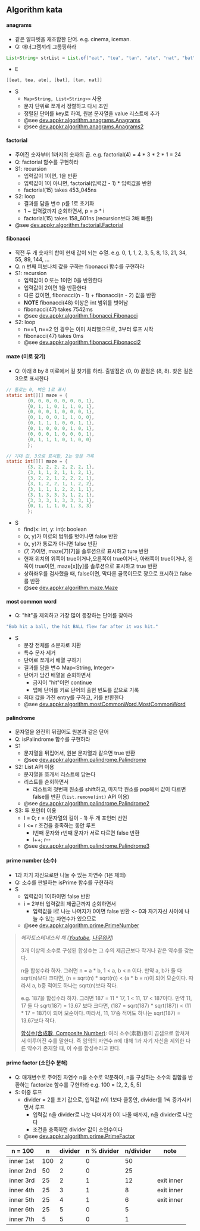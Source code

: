 ## Algorithm kata

#### anagrams
- 같은 알파벳을 재조합한 단어. e.g. cinema, iceman.
- Q: 애너그램끼리 그룹핑하라
```java
List<String> strList = List.of("eat", "tea", "tan", "ate", "nat", "bat");
```
- E
```java
[[eat, tea, ate], [bat], [tan, nat]]
```
- S
  - `Map<String, List<String>>` 사용
  - 문자 단위로 쪼개서 정렬하고 다시 조인
  - 정렬된 단어를 key로 하여, 원본 문자열을 value 리스트에 추가
  - @see [dev.appkr.algorithm.anagrams.Anagrams](/java/src/main/java/dev/appkr/algorithm/anagrams/Anagrams.java)
  - @see [dev.appkr.algorithm.anagrams.Anagrams2](/java/src/main/java/dev/appkr/algorithm/anagrams/Anagrams.java)

#### factorial
- 주어진 숫자부터 1까지의 숫자의 곱. e.g. factorial(4) = 4 * 3 * 2 * 1 = 24
- Q: factorial 함수를 구현하라
- S1: recursion
  - 입력값이 1이면, 1을 반환
  - 입력값이 1이 아니면, factorial(입력값 - 1) * 입력값을 반환
  - factorial(15) takes 453_045ns
- S2: loop
  - 결과를 담을 변수 p를 1로 초기화
  - 1 ~ 입력값까지 순회하면서, p = p * i 
  - factorial(15) takes 158_601ns (recursion보다 3배 빠름)
- @see [dev.appkr.algorithm.factorial.Factorial](/java/src/main/java/dev/appkr/factorial/Factorial.java)

#### fibonacci
- 직전 두 개 숫자의 합이 현재 값이 되는 수열. e.g. 0, 1, 1, 2, 3, 5, 8, 13, 21, 34, 55, 89, 144, ...
- Q: n 번째 피보나치 값을 구하는 fibonacci 함수를 구현하라
- S1: recursion
  - 입력값이 0 또는 1이면 0을 반환한다
  - 입력값이 2이면 1을 반환한다
  - 다른 값이면, fibonacci(n - 1) + fibonacci(n - 2) 값을 반환 
  - **NOTE** fibonacci(48) 이상은 int 범위를 벗어남
  - fibonacci(47) takes 7542ms
  - @see [dev.appkr.algorithm.fibonacci.Fibonacci](/java/src/main/java/dev/appkr/algorithm/fibonacci/Fibonacci.java)
- S2: loop
  - n==1, n==2 인 경우는 이미 처리했으므로, 3부터 루프 시작
  - fibonacci(47) takes 0ms
  - @see [dev.appkr.algorithm.fibonacci.Fibonacci2](/java/src/main/java/dev/appkr/algorithm/fibonacci/Fibonacci2.java)

#### maze (미로 찾기)
- Q: 아래 8 by 8 미로에서 길 찾기를 하라. 출발점은 (0, 0) 끝점은 (8, 8). 찾은 길은 3으로 표시한다 
```java
// 통로는 0, 벽은 1로 표시
static int[][] maze = {
        {0, 0, 0, 0, 0, 0, 0, 1},
        {0, 1, 1, 0, 1, 1, 0, 1},
        {0, 0, 0, 1, 0, 0, 0, 1},
        {0, 1, 0, 0, 1, 1, 0, 0},
        {0, 1, 1, 1, 0, 0, 1, 1},
        {0, 1, 0, 0, 0, 1, 0, 1},
        {0, 0, 0, 1, 0, 0, 0, 1},
        {0, 1, 1, 1, 0, 1, 0, 0}
        };

// 기대 값, 3으로 표시함, 2는 방문 기록
static int[][] maze = {
        {3, 2, 2, 2, 2, 2, 2, 1},
        {3, 1, 1, 2, 1, 1, 2, 1},
        {3, 2, 2, 1, 2, 2, 2, 1},
        {3, 1, 2, 2, 1, 1, 2, 2},
        {3, 1, 1, 1, 2, 2, 1, 1},
        {3, 1, 3, 3, 3, 1, 2, 1},
        {3, 3, 3, 1, 3, 3, 3, 1},
        {0, 1, 1, 1, 0, 1, 3, 3}
        };
``` 
- S
  - find(x: int, y: int): boolean
  - (x, y)가 미로의 범위를 벗어나면 false 반환
  - (x, y)가 통로가 아니면 false 반환
  - (7, 7)이면, maze[7][7]을 솔루션으로 표시하고 ture 반환
  - 현재 위치의 위쪽이 true이거나,오른쪽이 true이거나, 아래쪽이 true이거나, 왼쪽이 true이면, maze[x][y]를 솔루션으로 표시하고 true 반환
  - 상하좌우를 검사했을 때, false이면, 막다른 골목이므로 꽝으로 표시하고 false를 반환
  - @see [dev.appkr.algorithm.maze.Maze](/java/src/main/java/dev/appkr/algorithm/maze/Maze.java)

#### most common word
- Q: "hit"을 제외하고 가장 많이 등장하는 단어를 찾아라
```java
"Bob hit a ball, the hit BALL flew far after it was hit."
```
- S
  - 문장 전체를 소문자로 치환
  - 특수 문자 제거
  - 단어로 쪼개서 배열 구하기
  - 결과를 담을 변수 Map<String, Integer>
  - 단어가 담긴 배열을 순회하면서
    - 금지어 "hit"이면 continue
    - 맵에 단어를 키로 단어의 출현 빈도를 값으로 기록
  - 최대 값을 가진 entry를 구하고, 키를 반환한다
  - @see [dev.appkr.algorithm.mostCommonWord.MostCommonWord](/java/src/main/java/dev/appkr/algorithm/mostCommonWord/MostCommonWord.java)

#### palindrome
- 문자열을 완전히 뒤집어도 원본과 같은 단어
- Q: isPalindrome 함수를 구현하라
- S1
  - 문자열을 뒤집어서, 원본 문자열과 같으면 true 반환
  - @see [dev.appkr.algorithm.palindrome.Palindrome](/java/src/main/java/dev/appkr/algorithm/palindrome/Palindrome.java)
- S2: List API 이용
  - 문자열을 쪼개서 리스트에 담는다
  - 리스트를 순회하면서
    - 리스트의 첫번째 원소를 shift하고, 마지막 원소를 pop해서 값이 다르면 false를 반환 (`list.remove(int)` API 이용)
  - @see [dev.appkr.algorithm.palindrome.Palindrome2](/java/src/main/java/dev/appkr/algorithm/palindrome/Palindrome2.java)
- S3: 투 포인터 이용
  - l = 0; r = (문자열의 길이 - 1) 두 개 포인터 선언
  - l <= r 조건을 충족하는 동안 루프
    - l번째 문자와 r번째 문자가 서로 다르면 false 반환
    - l++; r--
  - @see [dev.appkr.algorithm.palindrome.Palindrome3](/java/src/main/java/dev/appkr/algorithm/palindrome/Palindrome3.java) 

#### prime number (소수)
- 1과 자기 자신으로만 나눌 수 있는 자연수 (1은 제외)
- Q: 소수를 판별하는 isPrime 함수를 구현하라
- S
  - 입력값이 1이하이면 false 반환
  - i = 2부터 입력값의 제곱근까지 순회하면서
    - 입력값을 i로 나눈 나머지가 0이면 false 반환 <- 0과 자기자신 사이에 나눌 수 있는 자연수가 있으므로
  - @see [dev.appkr.algorithm.prime.PrimeNumber](/java/src/main/java/dev/appkr/algorithm/prime/PrimeNumber.java)

> *에라토스테네스의 체 ([Youtube](https://www.youtube.com/watch?v=fdTzyaDPhdo?t=15m41s), [나무위키](https://namu.wiki/w/소인수분해))*
>
> 3개 이상의 소수로 구성된 합성수는 그 수의 제곱근보다 작거나 같은 약수를 갖는다.
>
> n을 합성수라 하자. 그러면 n = a * b, 1 < a, b < n 이다. 만약 a, b가 둘 다 sqrt(n)보다 크다면, (n = sqrt(n) * sqrt(n)) < (a * b = n)이 되어 모순이다. 따라서 a, b중 적어도 하나는 sqrt(n)보다 작다.
>
> e.g. 187을 합성수라 하자. 그러면 187 = 11 * 17, 1 < 11, 17 < 187이다. 만약 11, 17 둘 다 sqrt(187) = 13.67 보다 크다면, (187 = sqrt(187) * sqrt(187)) < (11 * 17 = 187)이 되어 모순이다. 따라서, 11, 17중 적어도 하나는 sqrt(187) = 13.67보다 작다.
>
> [합성수(合成數, Composite Number)](https://namu.wiki/w/합성수): 여러 소수(素數)들이 곱셈으로 합쳐져서 이루어진 수를 말한다. 즉 임의의 자연수 n에 대해 1과 자기 자신을 제외한 다른 약수가 존재할 때, 이 수를 합성수라고 한다.

#### prime factor (소인수 분해)
- Q: 매개변수로 주어진 자연수 n을 소수로 약분하여, n을 구성하는 소수의 집합을 반환하는 factorize 함수를 구현하라 e.g. 100 = [2, 2, 5, 5]
- S: 이중 루프
  - divider = 2를 초기 값으로, 입력값 n이 1보다 클동안, divider를 1씩 증가시키면서 루프
    - 입력값 n을 divider로 나눈 나머지가 0이 나올 때까지, n을 divider로 나눈다
    - 조건을 충족하면 divider 값이 소인수이다
  - @see [dev.appkr.algorithm.prime.PrimeFactor](/java/src/main/java/dev/appkr/algorithm/prime/PrimeFactor.java)

n = 100|n|divider|n % divider|n/divider|note
---|---|---|---|---|---
inner 1st|100|2|0|50|
inner 2nd|50|2|0|25|
inner 3rd|25|2|1|12|exit inner
inner 4th|25|3|1|8|exit inner
inner 5th|25|4|1|6|exit inner
inner 6th|25|5|0|5
inner 7th|5|5|0|1
